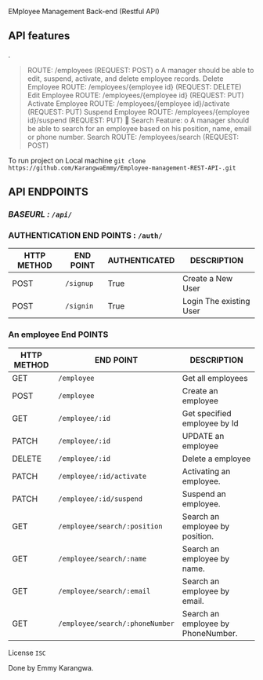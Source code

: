 EMployee Management Back-end (Restful API)

## API features


.
>ROUTE: /employees (REQUEST: POST)
o A manager should be able to edit, suspend, activate, and delete
employee records.
>Delete Employee ROUTE: /employees/{employee id} (REQUEST:
DELETE)
>Edit Employee ROUTE: /employees/{employee id} (REQUEST: PUT)
>Activate Employee ROUTE: /employees/{employee id}/activate
(REQUEST: PUT)
>Suspend Employee ROUTE: /employees/{employee id}/suspend
(REQUEST: PUT)
 Search Feature:
o A manager should be able to search for an employee based on his
position, name, email or phone number.
>Search ROUTE: /employees/search (REQUEST: POST)


To run project on Local machine
`git clone https://github.com/KarangwaEmmy/Employee-management-REST-API-.git`
## API ENDPOINTS

### *BASEURL : `/api/`*

### AUTHENTICATION END POINTS  : `/auth/`

HTTP METHOD | END POINT | AUTHENTICATED | DESCRIPTION
-----------|----------|--------------   |------
POST       | `/signup`|  True           |Create a New User
POST       | `/signin`|  True           |Login The existing User 



### An employee End POINTS

HTTP METHOD|    END POINT            | DESCRIPTION
-----------|-------------------------|------
GET        | `/employee`            | Get all employees
POST       | `/employee`            | Create an employee
GET        | `/employee/:id`        | Get  specified employee by Id
PATCH      | `/employee/:id`        | UPDATE  an employee 
DELETE     | `/employee/:id`        | Delete a employee
PATCH      | `/employee/:id/activate`| Activating an employee.
PATCH      | `/employee/:id/suspend`| Suspend an employee.
GET        | `/employee/search/:position`| Search an employee by position.
GET        | `/employee/search/:name`| Search an employee by name.
GET        | `/employee/search/:email`| Search an employee by email.
GET        | `/employee/search/:phoneNumber`| Search an employee by PhoneNumber.




License `ISC`

Done by Emmy Karangwa.